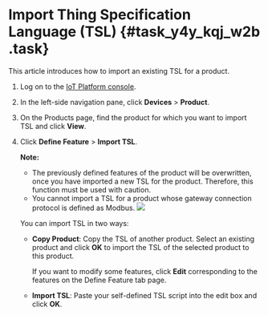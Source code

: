 # Import Thing Specification Language \(TSL\) {#task_y4y_kqj_w2b .task}

This article introduces how to import an existing TSL for a product.

1.  Log on to the [IoT Platform console](https://partners-intl.console.aliyun.com/#/iot). 
2.  In the left-side navigation pane, click **Devices** \> **Product**. 
3.  On the Products page, find the product for which you want to import TSL and click **View**. 
4.  Click **Define Feature** \> **Import TSL**. 

    **Note:** 

    -   The previously defined features of the product will be overwritten, once you have imported a new TSL for the product. Therefore, this function must be used with caution.
    -   You cannot import a TSL for a product whose gateway connection protocol is defined as Modbus.
    ![](http://static-aliyun-doc.oss-cn-hangzhou.aliyuncs.com/assets/img/17785/154459793210884_en-US.png)

    You can import TSL in two ways:

    -   **Copy Product**: Copy the TSL of another product. Select an existing product and click **OK** to import the TSL of the selected product to this product.

        If you want to modify some features, click **Edit** corresponding to the features on the Define Feature tab page.

    -   **Import TSL**: Paste your self-defined TSL script into the edit box and click **OK**.

